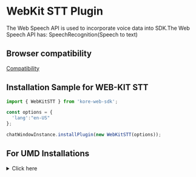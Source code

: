 # WebKit STT Plugin

The Web Speech API is used to incorporate voice data into SDK.The Web Speech API has: SpeechRecognition(Speech to text)

## Browser compatibility

[Compatibility ](https://developer.mozilla.org/en-US/docs/Web/API/Web_Speech_API#browser_compatibility) 


## Installation Sample for WEB-KIT STT
```js
import { WebKitSTT } from 'kore-web-sdk';

const options = {
  'lang':"en-US"
};

chatWindowInstance.installPlugin(new WebKitSTT(options));
```
## For UMD Installations
<details>

 <summary>Click here</summary>
	<br>
  
  1. Include WebKitSTT_umd.ts in index.html

```js
<script  src="PATH_TO_FILE/WebKitSTT_umd.ts"></script>

```
2. Get plugin reference

```js
var WebKitSTTPlugin=WebKitSTTPluginSDK.WebKitSTT;
```
3. Install plugin

```js
 chatWindowInstance.installPlugin(new WebKitSTTPlugin());
```
  
 </details>